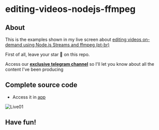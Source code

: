 # editing-videos-nodejs-ffmpeg



## About

This is the examples shown in my live screen about [editing videos on-demand using Node.js Streams and ffmpeg (pt-br)](https://www.youtube.com/live/RixFzeltO68?feature=share)

First of all, leave your star 🌟 on this repo.

Access our [**exclusive telegram channel**](https://bit.ly/canalerickwendel) so I'll let you know about all the content I've been producing 

## Complete source code
- Access it in [app](./recorded/)

![Live01](https://user-images.githubusercontent.com/8060102/216472447-1490150f-1fd0-4933-bdf7-16d5fbcb23c9.jpg)


## Have fun!

